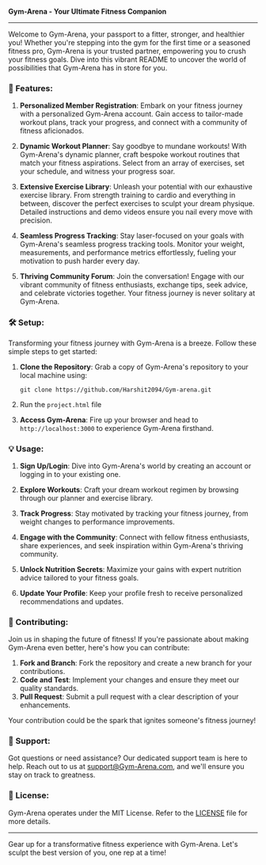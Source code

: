 **Gym-Arena - Your Ultimate Fitness Companion**

---

Welcome to Gym-Arena, your passport to a fitter, stronger, and healthier you! Whether you're stepping into the gym for the first time or a seasoned fitness pro, Gym-Arena is your trusted partner, empowering you to crush your fitness goals. Dive into this vibrant README to uncover the world of possibilities that Gym-Arena has in store for you.

### 🚀 Features:

1. **Personalized Member Registration**: Embark on your fitness journey with a personalized Gym-Arena account. Gain access to tailor-made workout plans, track your progress, and connect with a community of fitness aficionados.

2. **Dynamic Workout Planner**: Say goodbye to mundane workouts! With Gym-Arena's dynamic planner, craft bespoke workout routines that match your fitness aspirations. Select from an array of exercises, set your schedule, and witness your progress soar.

3. **Extensive Exercise Library**: Unleash your potential with our exhaustive exercise library. From strength training to cardio and everything in between, discover the perfect exercises to sculpt your dream physique. Detailed instructions and demo videos ensure you nail every move with precision.

4. **Seamless Progress Tracking**: Stay laser-focused on your goals with Gym-Arena's seamless progress tracking tools. Monitor your weight, measurements, and performance metrics effortlessly, fueling your motivation to push harder every day.

5. **Thriving Community Forum**: Join the conversation! Engage with our vibrant community of fitness enthusiasts, exchange tips, seek advice, and celebrate victories together. Your fitness journey is never solitary at Gym-Arena.

### 🛠️ Setup:

Transforming your fitness journey with Gym-Arena is a breeze. Follow these simple steps to get started:

1. **Clone the Repository**: Grab a copy of Gym-Arena's repository to your local machine using:

   ```
   git clone https://github.com/Harshit2094/Gym-arena.git
   ```
2. Run the `project.html` file

3. **Access Gym-Arena**: Fire up your browser and head to `http://localhost:3000` to experience Gym-Arena firsthand.

### 💡 Usage:

1. **Sign Up/Login**: Dive into Gym-Arena's world by creating an account or logging in to your existing one.

2. **Explore Workouts**: Craft your dream workout regimen by browsing through our planner and exercise library.

3. **Track Progress**: Stay motivated by tracking your fitness journey, from weight changes to performance improvements.

4. **Engage with the Community**: Connect with fellow fitness enthusiasts, share experiences, and seek inspiration within Gym-Arena's thriving community.

5. **Unlock Nutrition Secrets**: Maximize your gains with expert nutrition advice tailored to your fitness goals.

6. **Update Your Profile**: Keep your profile fresh to receive personalized recommendations and updates.

### 🌟 Contributing:

Join us in shaping the future of fitness! If you're passionate about making Gym-Arena even better, here's how you can contribute:

1. **Fork and Branch**: Fork the repository and create a new branch for your contributions.
2. **Code and Test**: Implement your changes and ensure they meet our quality standards.
3. **Pull Request**: Submit a pull request with a clear description of your enhancements.

Your contribution could be the spark that ignites someone's fitness journey!

### 📧 Support:

Got questions or need assistance? Our dedicated support team is here to help. Reach out to us at support@Gym-Arena.com, and we'll ensure you stay on track to greatness.

### 📜 License:

Gym-Arena operates under the MIT License. Refer to the [LICENSE](LICENSE) file for more details.

---

Gear up for a transformative fitness experience with Gym-Arena. Let's sculpt the best version of you, one rep at a time!
